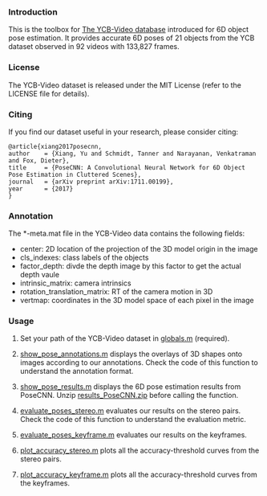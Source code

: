 ### Introduction

This is the toolbox for [The YCB-Video database](https://rse-lab.cs.washington.edu/projects/posecnn/) introduced for 6D object pose estimation.
It provides accurate 6D poses of 21 objects from the YCB dataset observed in 92 videos with 133,827 frames.

### License

The YCB-Video dataset is released under the MIT License (refer to the LICENSE file for details).

### Citing

If you find our dataset useful in your research, please consider citing:

	@article{xiang2017posecnn,
	author    = {Xiang, Yu and Schmidt, Tanner and Narayanan, Venkatraman and Fox, Dieter},
	title     = {PoseCNN: A Convolutional Neural Network for 6D Object Pose Estimation in Cluttered Scenes},
	journal   = {arXiv preprint arXiv:1711.00199},
	year      = {2017}
	}

### Annotation
The *-meta.mat file in the YCB-Video data contains the following fields:
- center: 2D location of the projection of the 3D model origin in the image
- cls_indexes: class labels of the objects
- factor_depth: divde the depth image by this factor to get the actual depth vaule
- intrinsic_matrix: camera intrinsics
- rotation_translation_matrix: RT of the camera motion in 3D
- vertmap: coordinates in the 3D model space of each pixel in the image

### Usage

1. Set your path of the YCB-Video dataset in [globals.m](https://github.com/yuxng/YCB_Video_toolbox/blob/master/globals.m) (required).

2. [show_pose_annotations.m](https://github.com/yuxng/YCB_Video_toolbox/blob/master/show_pose_annotations.m) displays the overlays of 3D shapes onto images according to our annotations. Check the code of this function to understand the annotation format.

3. [show_pose_results.m](https://github.com/yuxng/YCB_Video_toolbox/blob/master/show_pose_results.m) displays the 6D pose estimation results from PoseCNN. Unzip [results_PoseCNN.zip](https://github.com/yuxng/YCB_Video_toolbox/blob/master/results_PoseCNN.zip) before calling the function.

4. [evaluate_poses_stereo.m](https://github.com/yuxng/YCB_Video_toolbox/blob/master/evaluate_poses_stereo.m) evaluates our results on the stereo pairs. Check the code of this function to understand the evaluation metric.

5. [evaluate_poses_keyframe.m](https://github.com/yuxng/YCB_Video_toolbox/blob/master/evaluate_poses_keyframe.m) evaluates our results on the keyframes.

6. [plot_accuracy_stereo.m](https://github.com/yuxng/YCB_Video_toolbox/blob/master/plot_accuracy_stereo.m) plots all the accuracy-threshold curves from the stereo pairs.

7. [plot_accuracy_keyframe.m](https://github.com/yuxng/YCB_Video_toolbox/blob/master/plot_accuracy_keyframe.m) plots all the accuracy-threshold curves from the keyframes.
